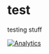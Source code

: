 # test
testing stuff


[![Analytics](https://github.com/login/oauth/authorize?client_id=7e0a3cd836d3e544dbd9&redirect_uri=https%3A%2F%2Fga-beacon.appspot.com/UA-15041869-4/balazs-zsoldos/test)](https://github.com/igrigorik/ga-beacon)
